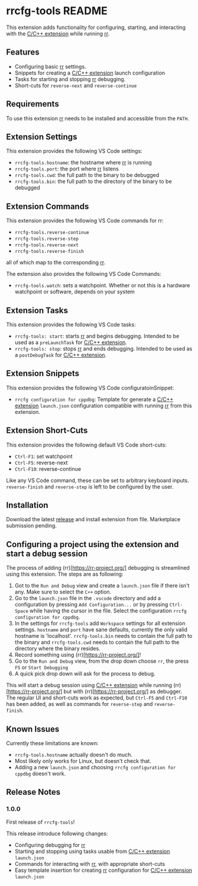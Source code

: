 # rrcfg-tools README

This extension adds functionality for configuring, starting, and interacting with the [C/C++ extension](https://marketplace.visualstudio.com/items?itemName=ms-vscode.cpptools) while running [rr](https://rr-project.org/).

## Features

- Configuring basic [rr](https://rr-project.org/) settings.
- Snippets for creating a [C/C++ extension](https://marketplace.visualstudio.com/items?itemName=ms-vscode.cpptools) launch configuration
- Tasks for starting and stopping [rr](https://rr-project.org/) debugging.
- Short-cuts for `reverse-next` and `reverse-continue`

## Requirements

To use this extension [rr](https://rr-project.org/) needs to be installed and accessible from the `PATH`.

## Extension Settings

This extension provides the following VS Code settings:

- `rrcfg-tools.hostname`: the hostname where [rr](https://rr-project.org/) is running
- `rrcfg-tools.port`: the port where [rr](https://rr-project.org/) listens
- `rrcfg-tools.cwd`: the full path to the binary to be debugged
- `rrcfg-tools.bin`: the full path to the directory of the binary to be debugged

## Extension Commands

This extension provides the following VS Code commands for rr:

- `rrcfg-tools.reverse-continue`
- `rrcfg-tools.reverse-step`
- `rrcfg-tools.reverse-next`
- `rrcfg-tools.reverse-finish`

all of which map to the corresponding [rr](https://rr-project.org/).

The extension also provides the following VS Code Commands:

- `rrcfg-tools.watch`: sets a watchpoint. Whether or not this is a hardware watchpoint or software, depends on your system

## Extension Tasks

This extension provides the following VS Code tasks:

- `rrcfg-tools: start`: starts [rr](https://rr-project.org/) and begins debugging. Intended to be used as a `preLaunchTask` for [C/C++ extension](https://marketplace.visualstudio.com/items?itemName=ms-vscode.cpptools).
- `rrcfg-tools: stop`: stops [rr](https://rr-project.org/) and ends debugging. Intended to be used as a `postDebugTask` for [C/C++ extension](https://marketplace.visualstudio.com/items?itemName=ms-vscode.cpptools).

## Extension Snippets

This extension provides the following VS Code configuratoinSnippet:

- `rrcfg configuration for cppdbg`: Template for generate a [C/C++ extension](https://marketplace.visualstudio.com/items?itemName=ms-vscode.cpptools) `launch.json` configuration compatible with running [rr](https://rr-project.org/) from this extension.

## Extension Short-Cuts

This extension provides the following default VS Code short-cuts:

- `Ctrl-F1`: set watchpoint
- `Ctrl-F5`: reverse-next
- `Ctrl-F10`: reverse-continue

Like any VS Code command, these can be set to arbitrary keyboard inputs. `reverse-finish` and `reverse-step` is left to be configured by the user.

## Installation

Download the latest [release](https://github.com/farre/rrcfg-tools/releases/tag/v1.0.0) and install extension from file. Marketplace submission pending.

## Configuring a project using the extension and start a debug session

The process of adding (rr)[https://rr-project.org/] debugging is streamlined using this extension. The steps are as following:

1. Got to the `Run and Debug` view and create a `launch.json` file if there isn't any. Make sure to select the `C++` option.
2. Go to the `launch.json` file in the `.vscode` directory and add a configuration by pressing `Add Configuration...` or by pressing `Ctrl-Space` while having the cursor in the file. Select the configuration `rrcfg configuration for cppdbg`.
3. In the settings for `rrcfg-tools` add `Workspace` settings for all extension settings. `hostname` and `port` have sane defaults, currently the only valid hostname is 'localhost'. `rrcfg-tools.bin` needs to contain the full path to the binary and `rrcfg-tools.cwd` needs to contain the full path to the directory where the binary resides.
4. Record something using (rr)[https://rr-project.org/]!
5. Go to the `Run and Debug` view, from the drop down choose `rr`, the press `F5` or `Start Debugging`
6. A quick pick drop down will ask for the process to debug.

This will start a debug session using [C/C++ extension](https://marketplace.visualstudio.com/items?itemName=ms-vscode.cpptools) while running (rr)[https://rr-project.org/] but with (rr)[https://rr-project.org/] as debugger. The regular UI and short-cuts work as expected, but `Ctrl-F5` and `Ctrl-F10` has been added, as well as commands for `reverse-step` and `reverse-finish`.

## Known Issues

Currently these limitations are known:

- `rrcfg-tools.hostname` actually doesn't do much.
- Most likely only works for Linux, but doesn't check that.
- Adding a new `launch.json` and choosing `rrcfg configuration for cppdbg` doesn't work.

## Release Notes

### 1.0.0

First release of `rrcfg-tools`!

This release introduce following changes:

- Configuring debugging for [rr](https://rr-project.org/)
- Starting and stopping using tasks usable from [C/C++ extension](https://marketplace.visualstudio.com/items?itemName=ms-vscode.cpptools) `launch.json`
- Commands for interacting with [rr](https://rr-project.org/), with appropriate short-cuts
- Easy template insertion for creating [rr](https://rr-project.org/) configuration for [C/C++ extension](https://marketplace.visualstudio.com/items?itemName=ms-vscode.cpptools) `launch.json`
